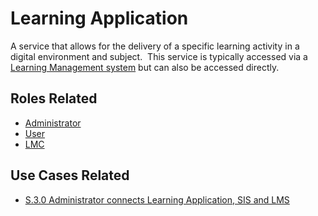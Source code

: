 # Learning Application

A service that allows for the delivery of a specific learning activity in a digital environment and subject.  This service is typically accessed via a [Learning Management system](../learning-management-system.md) but can also be accessed directly.

## Roles Related

  - [Administrator](../roles/administrator.md)
  - [User](../roles/user.md)
  - [LMC](../roles/lmc.md)

## Use Cases Related

 - [S.3.0 Administrator connects Learning Application, SIS and LMS](../use-cases/s.3.0-administrator-connects.md) 